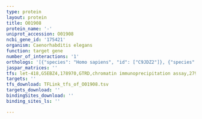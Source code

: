 ```yaml
---
type: protein
layout: protein
title: O01908
protein_name: '-'
uniprot_accession: O01908
ncbi_gene_id: '175421'
organism: Caenorhabditis elegans
function: target gene
number_of_interactions: '1'
orthologs: '[{"species": "Homo sapiens", "id": ["C9JDZ2"]}, {"species": "Mus musculus", "id": ["<a href=\"/protein/q9wud8\">Q9WUD8</a>", "<a href=\"/protein/j3qpy3\">J3QPY3</a>"]}, {"species": "Rattus norvegicus", "id": ["Q8R5H8", "V9GZ84"]}, {"species": "Drosophila melanogaster", "id": ["<a href=\"/protein/q8swz6\">Q8SWZ6</a>"]}, {"species": "Danio rerio", "id": ["<a href=\"/protein/q6dgz2\">Q6DGZ2</a>", "<a href=\"/protein/q6dgy1\">Q6DGY1</a>"]}]'
jaspar_matrices: ''
tfs: let-418,G5EBZ4,178970,GTRD,chromatin immunoprecipitation assay,27924024%5Buid%5D,No
targets: ''
tfs_download: TFLink_tfs_of_O01908.tsv
targets_download: ''
bindingSites_download: ''
binding_sites_ls: ''

---
```

